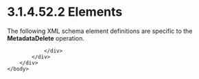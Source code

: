 <html dir="LTR" xmlns:mshelp="http://msdn.microsoft.com/mshelp" xmlns:ddue="http://ddue.schemas.microsoft.com/authoring/2003/5" xmlns:xlink="http://www.w3.org/1999/xlink" xmlns:tool="http://www.microsoft.com/tooltip">
    <head>
        <meta http-equiv="Content-Type" content="text/html; CHARSET=utf-8"></meta>
        <meta name="save" content="history"></meta>
        <title>3.1.4.52.2 Elements</title>
        <xml>
            <mshelp:toctitle title="3.1.4.52.2 Elements"></mshelp:toctitle>
            <mshelp:rltitle title="[MS-SSMDSWS-15]: Elements"></mshelp:rltitle>
            <mshelp:keyword index="A" term="a5dd1ca3-df08-4bdb-b20d-94c3070cd5e6"></mshelp:keyword>
            <mshelp:attr name="DCSext.ContentType" value="open specification"></mshelp:attr>
            <mshelp:attr name="AssetID" value="a5dd1ca3-df08-4bdb-b20d-94c3070cd5e6"></mshelp:attr>
            <mshelp:attr name="TopicType" value="kbRef"></mshelp:attr>
            <mshelp:attr name="DCSext.Title" value="[MS-SSMDSWS-15]: Elements" />
        </xml>
    </head>
    <body>
        <div id="header">
            <h1 class="heading">3.1.4.52.2 Elements</h1>
        </div>
        <div id="mainSection">
            <div id="mainBody">
                <div id="allHistory" class="saveHistory"></div>
                <div id="sectionSection0" class="section" name="collapseableSection">
                    

<p>The following XML schema element definitions are specific to
the <b>MetadataDelete</b> operation.</p>


                </div>
            </div>
        </div>
    </body>
</html>